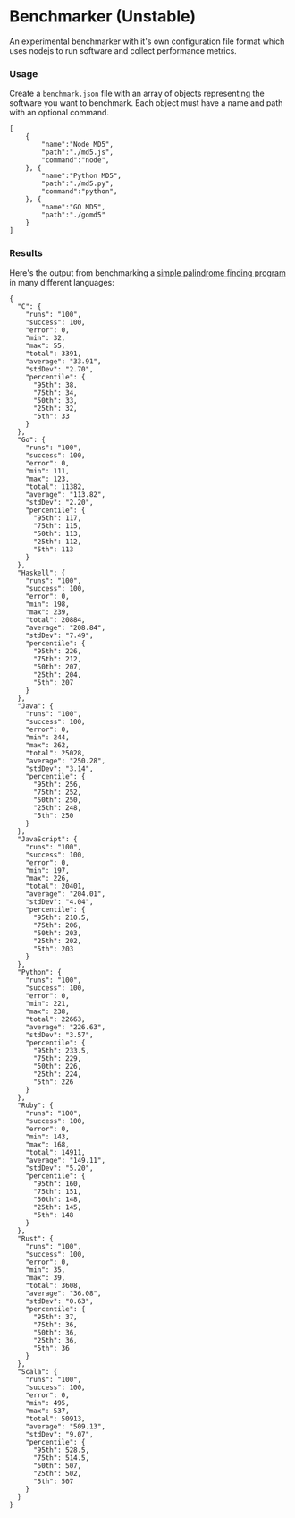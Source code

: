 # Benchmarker (Unstable)

An experimental benchmarker with it's own configuration file format which uses nodejs to run software and collect performance metrics. 

### Usage

Create a `benchmark.json` file with an array of objects representing the software you want to benchmark. Each object must have a name and path with an optional command. 

	[
		{
			"name":"Node MD5",
			"path":"./md5.js",
			"command":"node",
		}, {
			"name":"Python MD5",
			"path":"./md5.py",
			"command":"python",
		}, {
			"name":"GO MD5",
			"path":"./gomd5"
		}
	]

### Results

Here's the output from benchmarking a [simple palindrome finding program](https://github.com/montanaflynn/palindromes) in many different languages:

	{
	  "C": {
	    "runs": "100",
	    "success": 100,
	    "error": 0,
	    "min": 32,
	    "max": 55,
	    "total": 3391,
	    "average": "33.91",
	    "stdDev": "2.70",
	    "percentile": {
	      "95th": 38,
	      "75th": 34,
	      "50th": 33,
	      "25th": 32,
	      "5th": 33
	    }
	  },
	  "Go": {
	    "runs": "100",
	    "success": 100,
	    "error": 0,
	    "min": 111,
	    "max": 123,
	    "total": 11382,
	    "average": "113.82",
	    "stdDev": "2.20",
	    "percentile": {
	      "95th": 117,
	      "75th": 115,
	      "50th": 113,
	      "25th": 112,
	      "5th": 113
	    }
	  },
	  "Haskell": {
	    "runs": "100",
	    "success": 100,
	    "error": 0,
	    "min": 198,
	    "max": 239,
	    "total": 20884,
	    "average": "208.84",
	    "stdDev": "7.49",
	    "percentile": {
	      "95th": 226,
	      "75th": 212,
	      "50th": 207,
	      "25th": 204,
	      "5th": 207
	    }
	  },
	  "Java": {
	    "runs": "100",
	    "success": 100,
	    "error": 0,
	    "min": 244,
	    "max": 262,
	    "total": 25028,
	    "average": "250.28",
	    "stdDev": "3.14",
	    "percentile": {
	      "95th": 256,
	      "75th": 252,
	      "50th": 250,
	      "25th": 248,
	      "5th": 250
	    }
	  },
	  "JavaScript": {
	    "runs": "100",
	    "success": 100,
	    "error": 0,
	    "min": 197,
	    "max": 226,
	    "total": 20401,
	    "average": "204.01",
	    "stdDev": "4.04",
	    "percentile": {
	      "95th": 210.5,
	      "75th": 206,
	      "50th": 203,
	      "25th": 202,
	      "5th": 203
	    }
	  },
	  "Python": {
	    "runs": "100",
	    "success": 100,
	    "error": 0,
	    "min": 221,
	    "max": 238,
	    "total": 22663,
	    "average": "226.63",
	    "stdDev": "3.57",
	    "percentile": {
	      "95th": 233.5,
	      "75th": 229,
	      "50th": 226,
	      "25th": 224,
	      "5th": 226
	    }
	  },
	  "Ruby": {
	    "runs": "100",
	    "success": 100,
	    "error": 0,
	    "min": 143,
	    "max": 168,
	    "total": 14911,
	    "average": "149.11",
	    "stdDev": "5.20",
	    "percentile": {
	      "95th": 160,
	      "75th": 151,
	      "50th": 148,
	      "25th": 145,
	      "5th": 148
	    }
	  },
	  "Rust": {
	    "runs": "100",
	    "success": 100,
	    "error": 0,
	    "min": 35,
	    "max": 39,
	    "total": 3608,
	    "average": "36.08",
	    "stdDev": "0.63",
	    "percentile": {
	      "95th": 37,
	      "75th": 36,
	      "50th": 36,
	      "25th": 36,
	      "5th": 36
	    }
	  },
	  "Scala": {
	    "runs": "100",
	    "success": 100,
	    "error": 0,
	    "min": 495,
	    "max": 537,
	    "total": 50913,
	    "average": "509.13",
	    "stdDev": "9.07",
	    "percentile": {
	      "95th": 528.5,
	      "75th": 514.5,
	      "50th": 507,
	      "25th": 502,
	      "5th": 507
	    }
	  }
	}